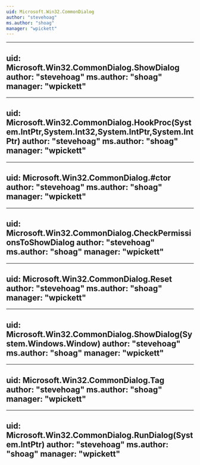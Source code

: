 ```yaml
---
uid: Microsoft.Win32.CommonDialog
author: "stevehoag"
ms.author: "shoag"
manager: "wpickett"
---
```


---
uid: Microsoft.Win32.CommonDialog.ShowDialog
author: "stevehoag"
ms.author: "shoag"
manager: "wpickett"
---

---
uid: Microsoft.Win32.CommonDialog.HookProc(System.IntPtr,System.Int32,System.IntPtr,System.IntPtr)
author: "stevehoag"
ms.author: "shoag"
manager: "wpickett"
---

---
uid: Microsoft.Win32.CommonDialog.#ctor
author: "stevehoag"
ms.author: "shoag"
manager: "wpickett"
---

---
uid: Microsoft.Win32.CommonDialog.CheckPermissionsToShowDialog
author: "stevehoag"
ms.author: "shoag"
manager: "wpickett"
---

---
uid: Microsoft.Win32.CommonDialog.Reset
author: "stevehoag"
ms.author: "shoag"
manager: "wpickett"
---

---
uid: Microsoft.Win32.CommonDialog.ShowDialog(System.Windows.Window)
author: "stevehoag"
ms.author: "shoag"
manager: "wpickett"
---

---
uid: Microsoft.Win32.CommonDialog.Tag
author: "stevehoag"
ms.author: "shoag"
manager: "wpickett"
---

---
uid: Microsoft.Win32.CommonDialog.RunDialog(System.IntPtr)
author: "stevehoag"
ms.author: "shoag"
manager: "wpickett"
---
